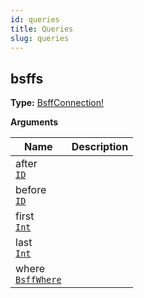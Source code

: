 ```yaml
---
id: queries
title: Queries
slug: queries
---
```


## bsffs

**Type:** [BsffConnection!](/api-reference/bsff/objects#bsffconnection)



<p style={{ marginBottom: "0.4em" }}><strong>Arguments</strong></p>

<table>
<thead><tr><th>Name</th><th>Description</th></tr></thead>
<tbody>
<tr>
<td>
after<br />
<a href="/api-reference/bsff/scalars#id"><code>ID</code></a>
</td>
<td>

</td>
</tr>
<tr>
<td>
before<br />
<a href="/api-reference/bsff/scalars#id"><code>ID</code></a>
</td>
<td>

</td>
</tr>
<tr>
<td>
first<br />
<a href="/api-reference/bsff/scalars#int"><code>Int</code></a>
</td>
<td>

</td>
</tr>
<tr>
<td>
last<br />
<a href="/api-reference/bsff/scalars#int"><code>Int</code></a>
</td>
<td>

</td>
</tr>
<tr>
<td>
where<br />
<a href="/api-reference/bsff/inputObjects#bsffwhere"><code>BsffWhere</code></a>
</td>
<td>

</td>
</tr>
</tbody>
</table>


